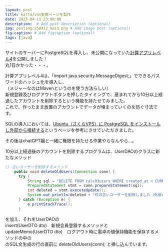 ```yaml
---
layout: post
title: karta/vax変換ページを製作
date: 2025-04-11 23:00:00
description:  # Add post description (optional)
img: postimg/250412_main.png # Add image post (optional)
fig-caption: # Add figcaption (optional)
tags: [java]
---
```


サイトのサーバーにPostgreSQLを導入し、未公開になっていた[計算アプリレベル4](https://liqrase.net/calc03/login)を公開しました！<br>
丸1日かかった・・・。

計算アプリレベル4は、「import java.security.MessageDigest;」でできるパスワードのハッシュ化を導入し、<br>
（メジャーなのはMavenというのを使う方法らしい）<br>
新規登録及びログアウトボタンを押したタイミングで、産まれてから10分以上経過したアカウントを削除するという機能を持たせてみました。<br>
これで、作ったまま放置のアカウントでデータが埋まっていくのを防ぐ寸法です。

SQLの導入においては、[Ubuntu（さくらVPS）に PostgreSQL をインストールし外部から接続する](https://zenn.dev/hdmt/articles/8b242a8c78f7f1)というページを参考にさせていただきました。

その後はchatGPT嬢と一緒に権限を持たせる作業やらなんやら…。

10分以上経過後のアカウントを削除するプログラムは、UserDAOのクラスに新たなメソッド
```java
// 古いユーザーを削除するメソッド
    public void deleteOldUsers(Connection conn) {
      try {
          String sql = "DELETE FROM calc03users WHERE created_at < CURRENT_TIMESTAMP - INTERVAL '10 minutes'";
          PreparedStatement stmt = conn.prepareStatement(sql);
          int deleted = stmt.executeUpdate();
          System.out.println(deleted + "件の古いユーザーを削除しました（外部conn）");
      } catch (Exception e) {
          e.printStackTrace();
      }
```
を加え、それをUserDAOの<br>
insert(UserDTO dto)　新規会員登録するメソッドと<br>
updateMemo(UserDTO dto)　ログアウト時に電卓の値保持機能を保存するメソッドの中の<br>
のSQL文生成の行の直前に deleteOldUsers(conn); と挿し込んでいます。